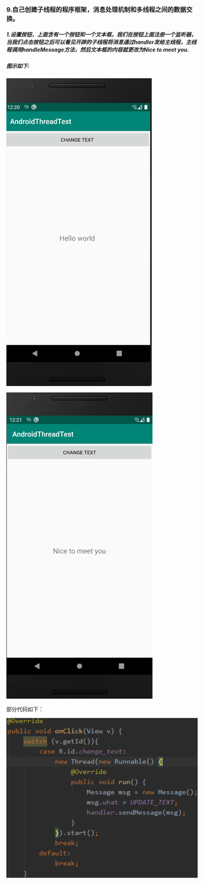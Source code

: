 ### 9.自己创建子线程的程序框架，消息处理机制和多线程之间的数据交换。

##### 1.设置按钮，上面含有一个按钮和一个文本框，我们在按钮上面注册一个监听器，当我们点击按钮之后可以看见开辟的子线程将消息通过handler发给主线程，主线程调用handleMessage方法，然后文本框的内容就更改为Nice to meet you.

##### 图示如下:

![](https://github.com/TomHardyWu/2018118148_Android/blob/master/09NinthHomeWork/img09/01.png)

![](https://github.com/TomHardyWu/2018118148_Android/blob/master/09NinthHomeWork/img09/02.png)

部分代码如下：

![](https://github.com/TomHardyWu/2018118148_Android/blob/master/09NinthHomeWork/img09/03.png)